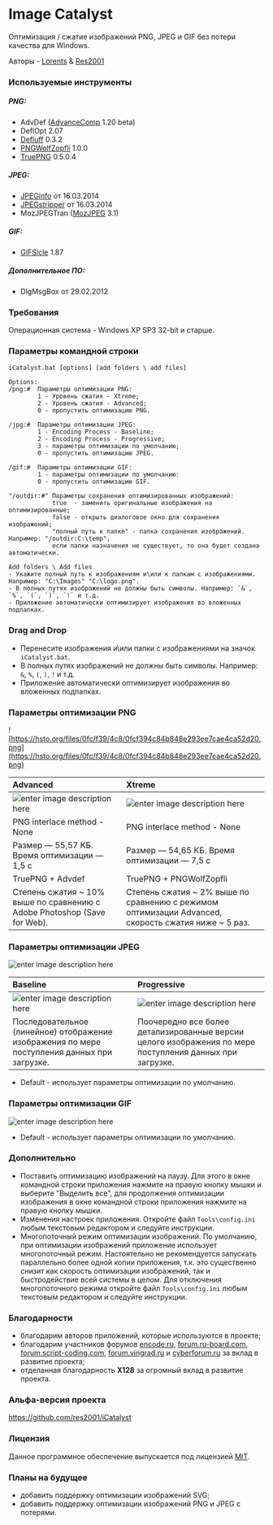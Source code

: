 # Image Catalyst

Оптимизация / сжатие изображений PNG, JPEG и GIF без потери качества для Windows.

Авторы - [Lorents](https://github.com/lorents17) & [Res2001](https://github.com/res2001)

### Используемые инструменты

##### PNG:
- AdvDef ([AdvanceComp](http://advancemame.sourceforge.net/doc-advdef.html) 1.20 beta)
- DeflOpt 2.07
- [Defluff](http://encode.ru/threads/1214-defluff-a-deflate-huffman-optimizer) 0.3.2
- [PNGWolfZopfli](https://github.com/jibsen/pngwolf-zopfli) 1.0.0
- [TruePNG](http://x128.ho.ua/pngutils.html) 0.5.0.4

##### JPEG:
- [JPEGinfo](http://rtfreesoft.blogspot.ru/2014/03/jpginfo.html) от 16.03.2014
- [JPEGstripper](http://rtfreesoft.blogspot.ru/2014/03/jpegstripper.html) от 16.03.2014
- MozJPEGTran ([MozJPEG](https://github.com/mozilla/mozjpeg) 3.1)

##### GIF:
- [GIFSicle](http://www.lcdf.org/gifsicle/) 1.87

##### Дополнительное ПО:
- DlgMsgBox от 29.02.2012

### Требования

Операционная система - Windows XP SP3 32-bit и старше.

### Параметры командной строки

```
iCatalyst.bat [options] [add folders \ add files]

Options:
/png:#	Параметры оптимизации PNG:
		1 - Уровень сжатия - Xtreme;
		2 - Уровень сжатия - Advanced;
		0 - пропустить оптимизацию PNG.

/jpg:#	Параметры оптимизации JPEG:
		1 - Encoding Process - Baseline;
		2 - Encoding Process - Progressive;
		3 - параметры оптимизации по умолчанию;
		0 - пропустить оптимизацию JPEG.

/gif:#	Параметры оптимизации GIF:
		1 - параметры оптимизации по умолчанию:
		0 - пропустить оптимизацию GIF.

"/outdir:#"	Параметры сохранения оптимизированных изображений:
			true  - заменить оригинальные изображения на оптимизированные;
			false - открыть диалоговое окно для сохранения изображений;
			"полный путь к папке" - папка сохранения изображений. Например: "/outdir:C:\temp",
			если папки назначения не существует, то она будет создана автоматически.

Add folders \ Add files
- Укажите полный путь к изображениям и\или к папкам с изображениями. Например: "C:\Images" "C:\logo.png".
- В полных путях изображений не должны быть символы. Например: `&`, `%`, `(`, `)`, `!` и т.д.
- Приложение автоматически оптимизирует изображения во вложенных подпапках.
```

### Drag and Drop
- Перенесите изображения и\или папки с изображениями на значок `iCatalyst.bat`.
- В полных путях изображений не должны быть символы. Например: `&`, `%`, `(`, `)`, `!` и т.д.
- Приложение автоматически оптимизирует изображения во вложенных подпапках.

### Параметры оптимизации PNG

![https://hsto.org/files/0fc/f39/4c8/0fcf394c84b848e293ee7cae4ca52d20.png](https://hsto.org/files/0fc/f39/4c8/0fcf394c84b848e293ee7cae4ca52d20.png)

|Advanced|Xtreme|
|:-------|:----------|
|![enter image description here](http://s011.radikal.ru/i318/1505/6a/530ea671f0de.png)|![enter image description here](http://i038.radikal.ru/1505/ea/e8d4a4117cce.png)|
|PNG interlace method - None|PNG interlace method - None|
|Размер — 55,57 КБ. Время оптимизации — 1,5 с|Размер — 54,65 КБ. Время оптимизации — 7,5 с|
|TruePNG + Advdef|TruePNG + PNGWolfZopfli|
|Степень сжатия ~ 10% выше по сравнению с Adobe Photoshop (Save for Web).|Степень сжатия ~ 2% выше по сравнению с режимом оптимизации Advanced, скорость сжатия ниже ~ 5 раз.|

### Параметры оптимизации JPEG

![enter image description here](https://hsto.org/files/8d0/0de/ed3/8d00deed3ba848d38d87f0f29e518bc8.png)

|Baseline|Progressive|
|:-------|:----------|
|![enter image description here](http://hsto.org/files/854/7c8/404/8547c84042c34393a808798a9f0ecfe9.gif)|![enter image description here](http://hsto.org/files/365/aa3/0ef/365aa30ef6044cd48425b1288f5aeff4.gif)|
|Последовательное (линейное) отображение изображения по мере поступления данных при загрузке.|Поочередно все более детализированные версии целого изображения по мере поступления данных при загрузке.|

- Default - использует параметры оптимизации по умолчанию.

### Параметры оптимизации GIF

![enter image description here](https://hsto.org/files/594/5ec/99e/5945ec99e5ca4ad8a21de1d9315f0531.png)

- Default - использует параметры оптимизации по умолчанию.

### Дополнительно
- Поставить оптимизацию изображений на паузу. Для этого в окне командной строки приложения нажмите на правую кнопку мышки и выберите "Выделить все", для продолжения оптимизации изображения в окне командной строки приложения нажмите на правую кнопку мышки.
- Изменения настроек приложения. Откройте файл `Tools\config.ini` любым текстовым редактором и следуйте инструкции.
- Многопоточный режим оптимизации изображений. По умолчанию, при оптимизации изображений приложение использует многопоточный режим. Настоятельно не рекомендуется запускать параллельно более одной копии приложения, т.к. это существенно снизит как скорость оптимизации изображений, так и быстродействие всей системы в целом. Для отключения многопоточного режима откройте файл `Tools\config.ini` любым текстовым редактором и следуйте инструкции.

### Благодарности
- благодарим авторов приложений, которые используются в проекте;
- благодарим участников форумов [encode.ru](http://encode.ru/), [forum.ru-board.com](http://forum.ru-board.com/), [forum.script-coding.com](http://script-coding.com/forum/), [forum.vingrad.ru](http://forum.vingrad.ru/) и [cyberforum.ru](http://www.cyberforum.ru/) за вклад в развитие проекта;
- отделанная благодарность **X128** за огромный вклад в развитие проекта.

### Альфа-версия проекта
https://github.com/res2001/iCatalyst


### Лицензия
Данное программное обеспечение выпускается под лицензией [MIT](https://github.com/lorents17/iCatalyst/blob/master/LICENSE.RU.md).

### Планы на будущее
- добавить поддержку оптимизации изображений SVG;
- добавить поддержку оптимизации изображений PNG и JPEG с потерями.
